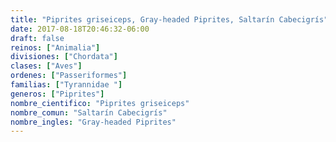 ```yaml
---
title: "Piprites griseiceps, Gray-headed Piprites, Saltarín Cabecigrís"
date: 2017-08-18T20:46:32-06:00
draft: false
reinos: ["Animalia"]
divisiones: ["Chordata"]
clases: ["Aves"]
ordenes: ["Passeriformes"]
familias: ["Tyrannidae "]
generos: ["Piprites"]
nombre_cientifico: "Piprites griseiceps"
nombre_comun: "Saltarín Cabecigrís"
nombre_ingles: "Gray-headed Piprites"
---
```

